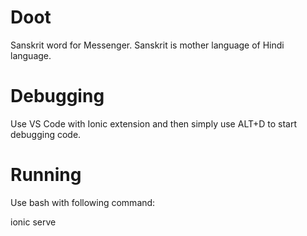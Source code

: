 # Doot
Sanskrit word for Messenger. Sanskrit is mother language of Hindi language.

# Debugging

Use VS Code with Ionic extension and then simply use ALT+D to start debugging code.

# Running

Use bash with following command:

ionic serve